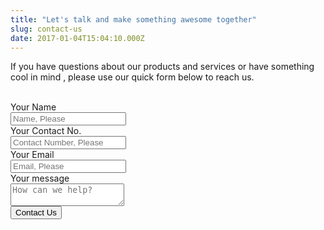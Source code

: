 ```yaml
---
title: "Let's talk and make something awesome together"
slug: contact-us
date: 2017-01-04T15:04:10.000Z
---
```

If you have questions about our products and services or have something cool in mind , please use our quick form below to reach us.

<br />

<form method="POST" action="https://formspree.io/info@manilatech.net">
    <div class="field is-horizontal">
        <div class="field-label is-small">
            <label class="label is-uppercase">Your Name</label>
        </div>
        <div class="field-body">        
            <div class="field">
                <div class="control">
                    <input class="input is-medium is-shadow-0" type="text" name="name" placeholder="Name, Please">
                </div>
            </div>
        </div>
    </div>
    <div class="field is-horizontal">
        <div class="field-label is-small">
            <label class="label is-uppercase">Your Contact No.</label>
        </div>
        <div class="field-body">        
            <div class="field">
                <div class="control">
                    <input class="input is-medium is-shadow-0" type="text" name="contact_number" placeholder="Contact Number, Please">
                </div>
            </div>
        </div>
    </div>
    <div class="field is-horizontal">
        <div class="field-label is-small">
            <label class="label is-uppercase">Your Email</label>
        </div>
        <div class="field-body">        
            <div class="field">
                <div class="control">
                    <input class="input is-medium is-shadow-0" type="email" name="_replyto" placeholder="Email, Please">
                </div>
            </div>
        </div>
    </div>
    <div class="field is-horizontal">
        <div class="field-label is-small">
            <label class="label is-uppercase">Your message</label>
        </div>
        <div class="field-body">        
            <div class="field">
                <div class="control">
                    <textarea name="message" class="textarea is-medium is-shadow-0"
                        placeholder="How can we help?"></textarea>
                </div>
            </div>
        </div>
    </div>
    <div class="field is-horizontal">
        <div class="field-label"></div>
        <div class="field-body">
            <div class="field is-grouped is-grouped-right">
                <div class="control">
                    <button class="button is-primary is-uppercase is-info">Contact Us</button>
                </div>
            </div>
        </div>
    </div>
</form>
